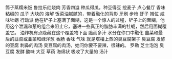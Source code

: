 筒子蒸糯米饭
鲁拉乐红烧肉
芳香四溢
种瓜得瓜，种豆得豆
挖麦子
点心餐厅
香味
粘稠的
瓜子
大块的
溶解
饭菜油腻腻的，带着融化的背影 
牙刷
步枪
虾子
摊位
咸味牡蛎
行动派
他在铲子上塞满了面糊，这是一个惊人的过程，铲子上的面糊，他用这个泄漏和葱的组合来阻止它，塞进一些真正的脂肪丰满的牡蛎，然后用面糊覆盖它。
油炸机有点隐藏在这个覆盖物下面
脆而多汁
水分在你口中融化
韭菜和最后的韭菜或韭菜和绿洋葱
香肠
香味
气味
就是塔楼上蒸的臭豆腐架子 臭豆腐 发酵的豆腐
刺鼻的肉汤 臭豆腐的肉汤，她问你要不要辣，很辣的。
罗勒
芝士泡泡
臭豆腐
发酵
酸味
大豆
草药
海绵状
吸收了大量的 汤汁